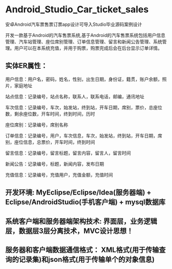 # Android_Studio_Car_ticket_sales
安卓Android汽车票售票订票app设计可导入Studio毕业源码案例设计

  开发一款基于Android的汽车售票系统,基于Android的汽车售票系统包括用户信息管理、汽车站管理、座位席别管理、订单信息管理、留言和新闻公告管理、系统管理。用户可以在本系统充值，并用于购票，购票完成后会在后台显示订单详情。

## 实体ER属性：
用户信息：用户名，密码，姓名，性别，出生日期，身份证，籍贯，账户余额，照片，家庭地址

站点信息：记录编号，站点名称，联系人，联系电话，邮编，通讯地址

车次信息：记录编号，车次，始发站，终到站，开车日期，席别，票价，总座位数，剩余座位数，开车时间，终到时间，历时

座位席别：记录编号，席别名称

订单信息：记录编号，用户，车次信息，车次，始发站，终到站，开车日期，席别，座位信息，总票价，开车时间，终到时间

留言信息：记录编号，留言标题，留言内容，留言人，留言时间

新闻公告：记录编号，标题，新闻内容，发布日期

充值信息：记录编号，充值用户，充值金额，充值时间

## 开发环境: MyEclipse/Eclipse/Idea(服务器端) + Eclipse/AndroidStudio(手机客户端) + mysql数据库
## 系统客户端和服务器端架构技术: 界面层，业务逻辑层，数据层3层分离技术，MVC设计思想！
## 服务器和客户端数据通信格式： XML格式(用于传输查询的记录集)和json格式(用于传输单个的对象信息)
